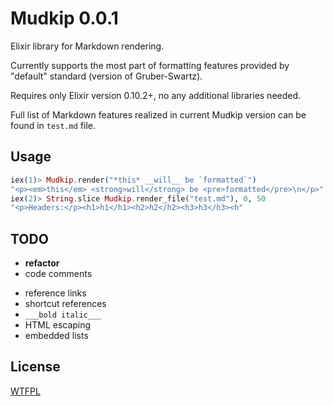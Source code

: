 Mudkip 0.0.1
============

Elixir library for Markdown rendering.

Currently supports the most part of formatting features provided by "default" standard (version of Gruber-Swartz).

Requires only Elixir version 0.10.2+, no any additional libraries needed.

Full list of Markdown features realized in current Mudkip version can be found in `test.md` file.

Usage
-----

```elixir
iex(1)> Mudkip.render("*this* __will__ be `formatted`")
"<p><em>this</em> <strong>will</strong> be <pre>formatted</pre>\n</p>"
iex(2)> String.slice Mudkip.render_file("test.md"), 0, 50 
"<p>Headers:</p><h1>h1</h1><h2>h2</h2><h3>h3</h3><h"
```

TODO
----

* __refactor__
* code comments

+ reference links
+ shortcut references
+ `___bold italic___`
+ HTML escaping
+ embedded lists

License
-------
[WTFPL](http://www.wtfpl.net/)
